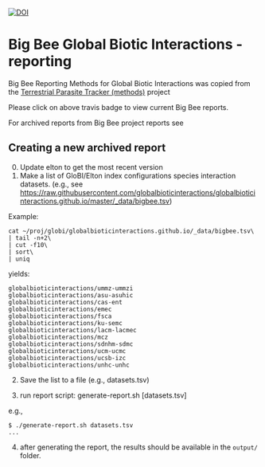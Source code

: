 [![DOI](https://zenodo.org/badge/DOI/10.5281/zenodo.5722445.svg)](https://doi.org/10.5281/zenodo.5722445)




# Big Bee Global Biotic Interactions - reporting
Big Bee Reporting Methods for Global Biotic Interactions was copied from the [Terrestrial Parasite Tracker (methods)](https://github.com/ParasiteTracker/tpt-reporting) project

Please click on above travis badge to view current Big Bee reports. 


For archived reports from Big Bee project reports see 

## Creating a new archived report
0. Update elton to get the most recent version
1. Make a list of GloBI/Elton index configurations species interaction datasets. (e.g., see https://raw.githubusercontent.com/globalbioticinteractions/globalbioticinteractions.github.io/master/_data/bigbee.tsv)

Example:
```
cat ~/proj/globi/globalbioticinteractions.github.io/_data/bigbee.tsv\
| tail -n+2\
| cut -f10\
| sort\
| uniq
```

yields:

```
globalbioticinteractions/ummz-ummzi
globalbioticinteractions/asu-asuhic
globalbioticinteractions/cas-ent
globalbioticinteractions/emec
globalbioticinteractions/fsca
globalbioticinteractions/ku-semc
globalbioticinteractions/lacm-lacmec
globalbioticinteractions/mcz
globalbioticinteractions/sdnhm-sdmc
globalbioticinteractions/ucm-ucmc
globalbioticinteractions/ucsb-izc
globalbioticinteractions/unhc-unhc
```

2. Save the list to a file (e.g., datasets.tsv)

3. run report script: generate-report.sh [datasets.tsv] 

e.g., 

```
$ ./generate-report.sh datasets.tsv
...
```

4. after generating the report, the results should be available in the ```output/``` folder. 
